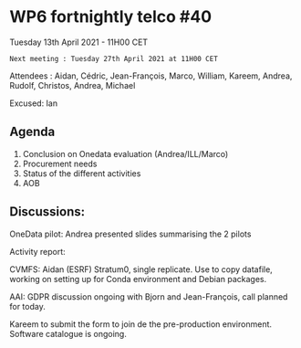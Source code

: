 #  WP6 fortnightly telco #40

Tuesday 13th April 2021 - 11H00 CET

	Next meeting : Tuesday 27th April 2021 at 11H00 CET

Attendees :  Aidan, Cédric, Jean-François, Marco, William, Kareem, Andrea, Rudolf, Christos, Andrea, Michael

Excused: Ian



## Agenda

1. Conclusion on Onedata evaluation (Andrea/ILL/Marco)
3. Procurement needs
3. Status of the different activities
4. AOB
## Discussions:



OneData pilot: Andrea presented slides summarising the 2 pilots 



Activity report:

CVMFS:  Aidan (ESRF) Stratum0, single replicate. Use to copy datafile, working on setting up for Conda environment and Debian packages.

AAI: GDPR discussion ongoing with Bjorn and Jean-François, call planned for today.

Kareem to submit the form to join de the pre-production environment. Software catalogue is ongoing.


